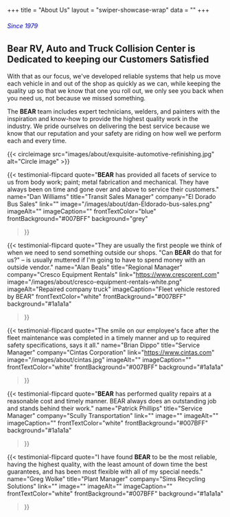 +++
title = "About Us"
layout = "swiper-showcase-wrap"
data = ""
+++

<!-- /Users/2021sam/apps/BEAR/hugo/05_05_wp_conv/bear/content/about-us/index.md -->

###### <span style="color: blue;">Since 1979</span>

## Bear RV, Auto and Truck Collision Center is Dedicated to keeping our Customers Satisfied

With that as our focus, we've developed reliable systems that help us move
each vehicle in and out of the shop as quickly as we can, while keeping the
quality up so that we know that one you roll out, we only see you back when
you need us, not because we missed something.

  
The **BEAR** team includes expert technicians, welders, and painters with the
inspiration and know-how to provide the highest quality work in the industry.
We pride ourselves on delivering the best service because we know that our
reputation and your safety are riding on how well we perform each and every
time.

{{< circleimage src="images/about/exquisite-automotive-refinishing.jpg" alt="Circle image" >}}

{{< testimonial-flipcard
  quote="**BEAR** has provided all facets of service to us from body work; paint; metal fabrication and mechanical. They have always been on time and gone over and above to service their customers."
  name="Dan Williams"
  title="Transit Sales Manager"
  company="El Dorado Bus Sales"
  link=""
  image="/images/about/dan-Eldorado-bus-sales.png"
  imageAlt=""
  imageCaption=""
  frontTextColor="blue"
  frontBackground="#007BFF"
  background="grey"
>}}

{{< testimonial-flipcard
  quote="They are usually the first people we think of when we need to send something outside our shops. &quot;Can **BEAR** do that for us?&quot; – is usually muttered if I'm going to have to spend money with an outside vendor."
  name="Alan Beals"
  title="Regional Manager"
  company="Cresco Equipment Rentals"
  link="https://www.crescorent.com"
  image="/images/about/cresco-equipment-rentals-white.png"
  imageAlt="Repaired company truck"
  imageCaption="Fleet vehicle restored by BEAR"
  frontTextColor="white"
  frontBackground="#007BFF"
  background="#1a1a1a"
>}}

{{< testimonial-flipcard
  quote="The smile on our employee's face after the fleet maintenance was completed in a timely manner and up to required safety specifications, says it all."
  name="Brian Dippo"
  title="Service Manager"
  company="Cintas Corporation"
  link="https://www.cintas.com"
  image="/images/about/cintas.jpg"
  imageAlt=""
  imageCaption=""
  frontTextColor="white"
  frontBackground="#007BFF"
  background="#1a1a1a"
>}}

{{< testimonial-flipcard
  quote="**BEAR** has performed quality repairs at a reasonable cost and timely manner. BEAR always does an outstanding job and stands behind their work."
  name="Patrick Phillips"
  title="Service Manager"
  company="Scully Transportation"
  link=""
  image=""
  imageAlt=""
  imageCaption=""
  frontTextColor="white"
  frontBackground="#007BFF"
  background="#1a1a1a"
>}}

{{< testimonial-flipcard
  quote="I have found **BEAR** to be the most reliable, having the highest quality, with the least amount of down time the best guarantees, and has been most flexible with all of my special needs."
  name="Greg Wolke"
  title="Plant Manager"
  company="Sims Recycling Solutions"
  link=""
  image=""
  imageAlt=""
  imageCaption=""
  frontTextColor="white"
  frontBackground="#007BFF"
  background="#1a1a1a"
>}}
